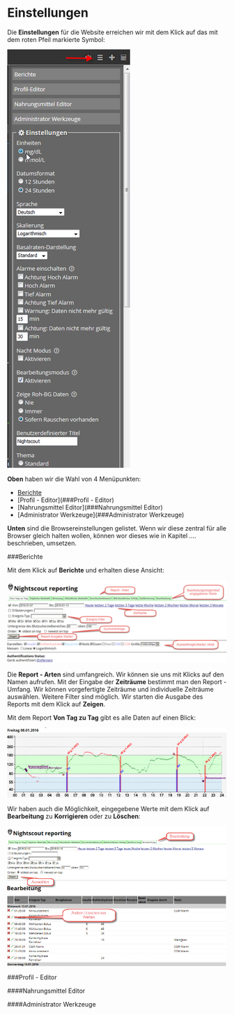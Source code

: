 # Einstellungen

Die **Einstellungen** für die Website erreichen wir mit dem Klick auf das mit dem roten Pfeil markierte Symbol:

![Einstellungen](../images/nightscout/nightscout_config_menue.jpg)

**Oben** haben wir die Wahl von 4 Menüpunkten:

  - [Berichte](../nightscout/settings.md#berichte)
  - [Profil - Editor](###Profil - Editor)
  - [Nahrungsmittel Editor](###Nahrungsmittel Editor)
  - [Administrator Werkzeuge](###Administrator Werkzeuge)
   
**Unten** sind die Browsereinstellungen gelistet. Wenn wir diese zentral für alle Browser gleich halten wollen, können wor dieses wie in Kapitel .... beschrieben, umsetzen.
  
  
###Berichte

Mit dem Klick auf **Berichte** und erhalten diese Ansicht: 

![nightscout_reporting_config](../images/nightscout/nightscout_reporting_config.jpg)

Die **Report - Arten** sind umfangreich. Wir können sie uns mit Klicks auf den Namen aufrufen.
Mit der Eingabe der **Zeiträume** bestimmt man den Report - Umfang. Wir können vorgefertigte Zeiträume und individuelle Zeiträume auswählen. Weitere Filter sind möglich.
Wir starten die Ausgabe des Reports mit dem Klick auf **Zeigen**.

Mit dem Report **Von Tag zu Tag** gibt es alle Daten auf einen Blick:



![nightscout_reporting_daily_graph](../images/nightscout/nightscout_reporting_daily_graph.jpg)


Wir haben auch die Möglichkeit, eingegebene Werte mit dem Klick auf **Bearbeitung** zu **Korrigieren** oder zu **Löschen**:

![nightscout_change_treatments](../images/nightscout/nightscout_change_treatments.jpg)


###Profil - Editor



####Nahrungsmittel Editor


####Administrator Werkzeuge



















